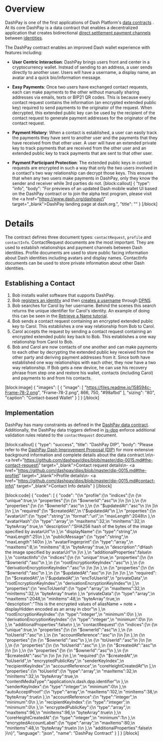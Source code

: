 # Overview

DashPay is one of the first applications of Dash Platform's [data contracts](explanation-platform-protocol-data-contract) . At its core DashPay is a data contract that enables a decentralized application that creates bidirectional [direct settlement payment channels](reference-glossary#direct-settlement-payment-channel-dspc) between [identities](explanation-identity).

The DashPay contract enables an improved Dash wallet experience with features including:

- **User Centric Interaction**: DashPay brings users front and center in a cryptocurrency wallet. Instead of sending to an address, a user sends directly to another user. Users will have a username, a display name, an avatar and a quick bio/information message.

- **Easy Payments**: Once two users have exchanged contact requests, each can make payments to the other without manually sharing addresses via emails, texts or BIP21 QR codes. This is because every contact request contains the information (an encrypted extended public key) required to send payments to the originator of the request. When decrypted, this extended public key can be used by the recipient of the contact request to generate payment addresses for the originator of the contact request.

- **Payment History**: When a contact is established, a user can easily track the payments they have sent to another user and the payments that they have received from that other user. A user will have an extended private key to track payments that are received from the other user and an extended public key to track payments that are sent to that other user.

- **Payment Participant Protection**: The extended public keys in contact requests are encrypted in such a way that only the two users involved in a contact's two way relationship can decrypt those keys. This ensures that when any two users make payments in DashPay, only they know the sender and receiver while 3rd parties do not.
[block:callout]
{
  "type": "info",
  "body": "For previews of an updated Dash mobile wallet UI based on the DashPay contract or to join the alpha test program, please visit the <a href=\"https://www.dash.org/dashpay/\" target=\"_blank\">DashPay landing page at dash.org</a>.",
  "title": ""
}
[/block]
# Details

The contract defines three document types: `contactRequest`, `profile` and `contactInfo`. ContactRequest documents are the most important. They are used to establish relationships and payment channels between Dash identities. Profile documents are used to store public facing information about Dash identities including avatars and display names. ContactInfo documents can be used to store private information about other Dash identities.

## Establishing a Contact

1. Bob installs wallet software that supports DashPay.
2. Bob [registers an identity](tutorial-register-an-identity) and then [creates a username](tutorial-register-a-name-for-an-identity) through [DPNS](explanation-dpns).
3. Bob searches for Carol by her username. Behind the scenes this search returns the unique identifier for Carol's identity. An example of doing this can be seen in the [Retrieve a Name tutorial](doc:tutorial-retrieve-a-name).
4. Bob sends a contact request containing an encrypted extended public key to Carol. This establishes a one way relationship from Bob to Carol.
5. Carol accepts the request by sending a contact request containing an encrypted extended public key back to Bob. This establishes a one way relationship from Carol to Bob.
6. Bob and Carol are now contacts of one another and can make payments to each other by decrypting the extended public key received from the other party and deriving payment addresses from it. Since both have established one way relationships with each other, they now have a two way relationship. If Bob gets a new device, he can use his recovery phrase from step one and restore his wallet, contacts (including Carol) and payments to and from his contacts.

[block:image]
{
  "images": [
    {
      "image": [
        "https://files.readme.io/158594c-Frame-78-2.png",
        "Frame-78-2.png",
        866,
        750,
        "#98afbd"
      ],
      "sizing": "80",
      "caption": "Contact-based Wallet"
    }
  ]
}
[/block]
## Implementation

DashPay has many constraints as defined in the [DashPay data contract](https://github.com/dashevo/dashpay-contract/blob/bc4e9b2d0073e27bd716b3ae63ccfdd60d8c4f36/schema/dashpay.schema.json). Additionally, the DashPay data triggers defined in [js-dpp](https://github.com/dashevo/js-dpp/tree/v0.17.0/lib/dataTrigger/dashpayDataTriggers) enforce additional validation rules related to the `contactRequest` document.

[block:callout]
{
  "type": "success",
  "title": "DashPay DIP",
  "body": "Please refer to the [DashPay Dash Improvement Proposal (DIP)](https://github.com/dashpay/dips/blob/master/dip-0015.md) for more extensive background information and complete details about the data contract.\n\n- <a href=\"https://github.com/dashpay/dips/blob/master/dip-0015.md#the-contact-request\" target=\"_blank\">Contact request details</a>\n- <a href=\"https://github.com/dashpay/dips/blob/master/dip-0015.md#the-profile\" target=\"_blank\">Profile details</a>\n- <a href=\"https://github.com/dashpay/dips/blob/master/dip-0015.md#contact-info\" target=\"_blank\">Contact Info details</a>"
}
[/block]

[block:code]
{
  "codes": [
    {
      "code": "{\n   \"profile\":{\n      \"indices\":[\n         {\n            \"unique\":true,\n            \"properties\":[\n               {\n                  \"$ownerId\":\"asc\"\n               }\n            ]\n         },\n         {\n            \"properties\":[\n               {\n                  \"$ownerId\":\"asc\"\n               },\n               {\n                  \"$updatedAt\":\"asc\"\n               }\n            ]\n         }\n      ],\n      \"required\":[\n         \"$createdAt\",\n         \"$updatedAt\"\n      ],\n      \"properties\":{\n         \"avatarUrl\":{\n            \"type\":\"string\",\n            \"format\":\"url\",\n            \"maxLength\":2048\n         },\n         \"avatarHash\":{\n            \"type\":\"array\",\n            \"maxItems\":32,\n            \"minItems\":32,\n            \"byteArray\":true,\n            \"description\":\"SHA256 hash of the bytes of the image specified by avatarUrl\"\n         },\n         \"displayName\":{\n            \"type\":\"string\",\n            \"maxLength\":25\n         },\n         \"publicMessage\":{\n            \"type\":\"string\",\n            \"maxLength\":140\n         },\n         \"avatarFingerprint\":{\n            \"type\":\"array\",\n            \"maxItems\":8,\n            \"minItems\":8,\n            \"byteArray\":true,\n            \"description\":\"dHash the image specified by avatarUrl\"\n         }\n      },\n      \"additionalProperties\":false\n   },\n   \"contactInfo\":{\n      \"indices\":[\n         {\n            \"unique\":true,\n            \"properties\":[\n               {\n                  \"$ownerId\":\"asc\"\n               },\n               {\n                  \"rootEncryptionKeyIndex\":\"asc\"\n               },\n               {\n                  \"derivationEncryptionKeyIndex\":\"asc\"\n               }\n            ]\n         },\n         {\n            \"properties\":[\n               {\n                  \"$ownerId\":\"asc\"\n               },\n               {\n                  \"$updatedAt\":\"asc\"\n               }\n            ]\n         }\n      ],\n      \"required\":[\n         \"$createdAt\",\n         \"$updatedAt\",\n         \"encToUserId\",\n         \"privateData\",\n         \"rootEncryptionKeyIndex\",\n         \"derivationEncryptionKeyIndex\"\n      ],\n      \"properties\":{\n         \"encToUserId\":{\n            \"type\":\"array\",\n            \"maxItems\":32,\n            \"minItems\":32,\n            \"byteArray\":true\n         },\n         \"privateData\":{\n            \"type\":\"array\",\n            \"maxItems\":2048,\n            \"minItems\":48,\n            \"byteArray\":true,\n            \"description\":\"This is the encrypted values of aliasName + note + displayHidden encoded as an array in cbor\"\n         },\n         \"rootEncryptionKeyIndex\":{\n            \"type\":\"integer\",\n            \"minimum\":0\n         },\n         \"derivationEncryptionKeyIndex\":{\n            \"type\":\"integer\",\n            \"minimum\":0\n         }\n      },\n      \"additionalProperties\":false\n   },\n   \"contactRequest\":{\n      \"indices\":[\n         {\n            \"unique\":true,\n            \"properties\":[\n               {\n                  \"$ownerId\":\"asc\"\n               },\n               {\n                  \"toUserId\":\"asc\"\n               },\n               {\n                  \"accountReference\":\"asc\"\n               }\n            ]\n         },\n         {\n            \"properties\":[\n               {\n                  \"$ownerId\":\"asc\"\n               },\n               {\n                  \"toUserId\":\"asc\"\n               }\n            ]\n         },\n         {\n            \"properties\":[\n               {\n                  \"toUserId\":\"asc\"\n               },\n               {\n                  \"$createdAt\":\"asc\"\n               }\n            ]\n         },\n         {\n            \"properties\":[\n               {\n                  \"$ownerId\":\"asc\"\n               },\n               {\n                  \"$createdAt\":\"asc\"\n               }\n            ]\n         }\n      ],\n      \"required\":[\n         \"$createdAt\",\n         \"toUserId\",\n         \"encryptedPublicKey\",\n         \"senderKeyIndex\",\n         \"recipientKeyIndex\",\n         \"accountReference\",\n         \"coreHeightCreatedAt\"\n      ],\n      \"properties\":{\n         \"toUserId\":{\n            \"type\":\"array\",\n            \"maxItems\":32,\n            \"minItems\":32,\n            \"byteArray\":true,\n            \"contentMediaType\":\"application/x.dash.dpp.identifier\"\n         },\n         \"senderKeyIndex\":{\n            \"type\":\"integer\",\n            \"minimum\":0\n         },\n         \"autoAcceptProof\":{\n            \"type\":\"array\",\n            \"maxItems\":102,\n            \"minItems\":38,\n            \"byteArray\":true\n         },\n         \"accountReference\":{\n            \"type\":\"integer\",\n            \"minimum\":0\n         },\n         \"recipientKeyIndex\":{\n            \"type\":\"integer\",\n            \"minimum\":0\n         },\n         \"encryptedPublicKey\":{\n            \"type\":\"array\",\n            \"maxItems\":96,\n            \"minItems\":96,\n            \"byteArray\":true\n         },\n         \"coreHeightCreatedAt\":{\n            \"type\":\"integer\",\n            \"minimum\":1\n         },\n         \"encryptedAccountLabel\":{\n            \"type\":\"array\",\n            \"maxItems\":80,\n            \"minItems\":48,\n            \"byteArray\":true\n         }\n      },\n      \"additionalProperties\":false\n   }\n}",
      "language": "json",
      "name": "DashPay Contract"
    }
  ]
}
[/block]